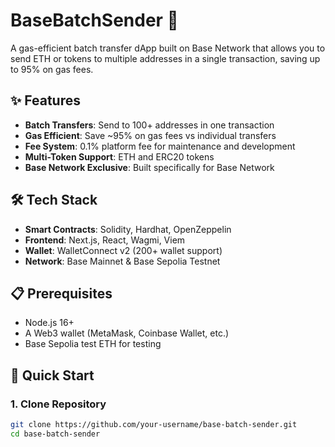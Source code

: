 # BaseBatchSender 🚀

A gas-efficient batch transfer dApp built on Base Network that allows you to send ETH or tokens to multiple addresses in a single transaction, saving up to 95% on gas fees.

## ✨ Features

- **Batch Transfers**: Send to 100+ addresses in one transaction
- **Gas Efficient**: Save ~95% on gas fees vs individual transfers
- **Fee System**: 0.1% platform fee for maintenance and development
- **Multi-Token Support**: ETH and ERC20 tokens
- **Base Network Exclusive**: Built specifically for Base Network

## 🛠 Tech Stack

- **Smart Contracts**: Solidity, Hardhat, OpenZeppelin
- **Frontend**: Next.js, React, Wagmi, Viem
- **Wallet**: WalletConnect v2 (200+ wallet support)
- **Network**: Base Mainnet & Base Sepolia Testnet

## 📋 Prerequisites

- Node.js 16+
- A Web3 wallet (MetaMask, Coinbase Wallet, etc.)
- Base Sepolia test ETH for testing

## 🚀 Quick Start

### 1. Clone Repository
```bash
git clone https://github.com/your-username/base-batch-sender.git
cd base-batch-sender
